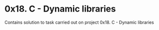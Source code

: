 # 0x18. C - Dynamic libraries
Contains solution to task carried out on project 0x18. C - Dynamic libraries
